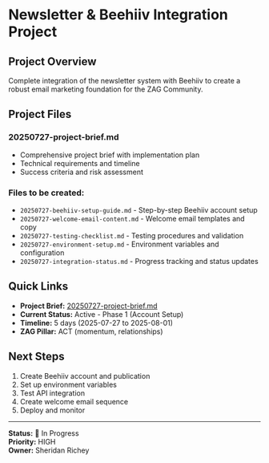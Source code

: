 # Newsletter & Beehiiv Integration Project

## Project Overview
Complete integration of the newsletter system with Beehiiv to create a robust email marketing foundation for the ZAG Community.

## Project Files

### **20250727-project-brief.md**
- Comprehensive project brief with implementation plan
- Technical requirements and timeline
- Success criteria and risk assessment

### **Files to be created:**
- `20250727-beehiiv-setup-guide.md` - Step-by-step Beehiiv account setup
- `20250727-welcome-email-content.md` - Welcome email templates and copy
- `20250727-testing-checklist.md` - Testing procedures and validation
- `20250727-environment-setup.md` - Environment variables and configuration
- `20250727-integration-status.md` - Progress tracking and status updates

## Quick Links

- **Project Brief:** [20250727-project-brief.md](./20250727-project-brief.md)
- **Current Status:** Active - Phase 1 (Account Setup)
- **Timeline:** 5 days (2025-07-27 to 2025-08-01)
- **ZAG Pillar:** ACT (momentum, relationships)

## Next Steps

1. Create Beehiiv account and publication
2. Set up environment variables
3. Test API integration
4. Create welcome email sequence
5. Deploy and monitor

---

**Status:** 🔄 In Progress  
**Priority:** HIGH  
**Owner:** Sheridan Richey 